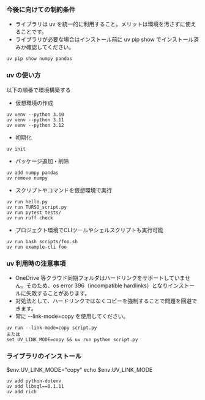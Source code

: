 ### 今後に向けての制約条件

- ライブラリは uv を統一的に利用すること。メリットは環境を汚さずに使えることです。
- ライブラリが必要な場合はインストール前に uv pip show でインストール済みか確認してください。
```
uv pip show numpy pandas
```

### uv の使い方

以下の順番で環境構築する

- 仮想環境の作成
```
uv venv --python 3.10
uv venv --python 3.11
uv venv --python 3.12
```

- 初期化
```
uv init
```

- パッケージ追加・削除
```
uv add numpy pandas
uv remove numpy
```

- スクリプトやコマンドを仮想環境で実行
```
uv run hello.py
uv run TURSO_script.py
uv run pytest tests/
uv run ruff check
```

- プロジェクト環境でCLIツールやシェルスクリプトも実行可能
```
uv run bash scripts/foo.sh
uv run example-cli foo
```

### uv 利用時の注意事項

- OneDrive 等クラウド同期フォルダはハードリンクをサポートしていません。そのため、os error 396（incompatible hardlinks）となりインストールに失敗することがあります。
- 対処法として、ハードリンクではなくコピーを強制することで問題を回避できます。
- 常に --link-mode=copy を使用してください。
```
uv run --link-mode=copy script.py
または
set UV_LINK_MODE=copy && uv run python script.py
```

### ライブラリのインストール

$env:UV_LINK_MODE="copy"
echo $env:UV_LINK_MODE

```
uv add python-dotenv
uv add libsql==0.1.11
uv add rich
```
